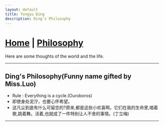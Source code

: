 ```yaml
---
layout: default
title: Tongyu Ding
description: Ding's Philosophy
---
```


# [Home](/index.md) | [Philosophy](/notes.md)
  
  Here are some thoughts of the world and the life.

---

## Ding's Philosophy(Funny name gifted by Miss.Luo)

- Rule : Everything is a cycle.(Ouroboros)
- 即使身处泥泞，也要心怀希望。
- 这凡尘到底有什么可留恋的?原来,都是这些小欢喜啊。它们在我的生命里,唱着歌,跳着舞。活着,也就成了一件特别让人不舍的事情。(丁立梅)

---
